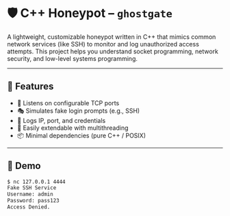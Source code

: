 # 🛡️ C++ Honeypot – `ghostgate`

A lightweight, customizable honeypot written in C++ that mimics common network services (like SSH) to monitor and log unauthorized access attempts. This project helps you understand socket programming, network security, and low-level systems programming.

---

## 🚀 Features

- 🔌 Listens on configurable TCP ports
- 🎭 Simulates fake login prompts (e.g., SSH)
- 📝 Logs IP, port, and credentials
- 🧵 Easily extendable with multithreading
- 📦 Minimal dependencies (pure C++ / POSIX)

---

## 📸 Demo

```bash
$ nc 127.0.0.1 4444
Fake SSH Service
Username: admin
Password: pass123
Access Denied.
